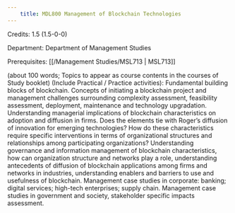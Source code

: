 ```yaml
---
    title: MDL800 Management of Blockchain Technologies
---
```

Credits: 1.5 (1.5-0-0)

Department: Department of Management Studies

Prerequisites: [[/Management Studies/MSL713 | MSL713]]

(about 100 words; Topics to appear as course contents in the courses of Study booklet) (Include Practical / Practice activities): Fundamental building blocks of blockchain. Concepts of initiating a blockchain project and management challenges surrounding complexity assessment, feasibility assessment, deployment, maintenance and technology upgradation. Understanding managerial implications of blockchain characteristics on adoption and diffusion in firms. Does the elements tie with Roger’s diffusion of innovation for emerging technologies? How do these characteristics require specific interventions in terms of organizational structures and relationships among participating organizations? Understanding governance and information management of blockchain characteristics, how can organization structure and networks play a role, understanding antecedents of diffusion of blockchain applications among firms and networks in industries, understanding enablers and barriers to use and usefulness of blockchain. Management case studies in corporate: banking; digital services; high-tech enterprises; supply chain. Management case studies in government and society, stakeholder specific impacts assessment.